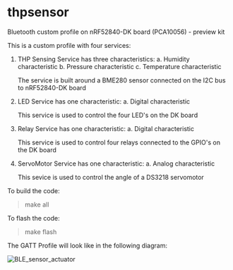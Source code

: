 # thpsensor
Bluetooth custom profile on nRF52840-DK board (PCA10056) - preview kit

This is a custom profile with four services:
1. THP Sensing Service has three characteristics:
    a. Humidity characteristic
    b. Pressure characteristic
    c. Temperature characteristic
    
    The service is built around a BME280 sensor connected on the I2C bus to nRF52840-DK board
    
2. LED Service has one characteristic:
    a. Digital characteristic 
    
    This service is used to control the four LED's on the DK board
    
3. Relay Service has one characteristic:
    a. Digital characteristic
    
    This service is used to control four relays connected to the GPIO's on the DK board
    
4. ServoMotor Service has one characteristic:
    a. Analog characteristic
    
    This sevice is used to control the angle of a DS3218 servomotor    

To build the code:
> make all

To flash the code:
> make flash

The GATT Profile will look like in the following diagram:

![BLE_sensor_actuator](https://user-images.githubusercontent.com/4603301/71648796-04e61600-2cd7-11ea-985b-bb12b56dec18.png)

